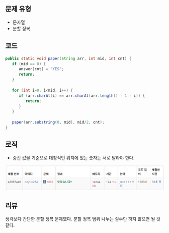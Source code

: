 ## 문제 유형
- 문자열
- 분할 정복

## 코드
```java
public static void paper(String arr, int mid, int cnt) {
   if (mid == 0) {
      answer[cnt] = "YES";
      return;
   }
   
   for (int i=0; i<mid; i++) {
      if (arr.charAt(i) == arr.charAt(arr.length() - 1 - i)) {
         return;
      }
   }
   
   paper(arr.substring(0, mid), mid/2, cnt);
}
```

## 로직
- 중간 값을 기준으로 대칭적인 위치에 있는 숫자는 서로 달라야 한다.

![img.png](img.png)

## 리뷰
생각보다 간단한 분할 정복 문제였다. 분할 정복 범위 나누는 실수만 하지 않으면 될 것 같다.